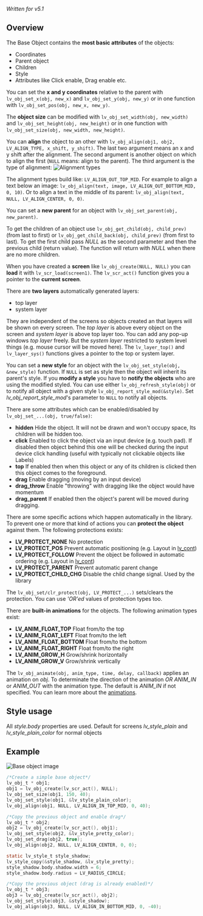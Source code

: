 _Written for v5.1_

## Overview

The Base Object contains the **most basic attributes** of the objects:

- Coordinates
- Parent object
- Children
- Style
- Attributes like Click enable, Drag enable etc.

You can set the **x and y coordinates** relative to the parent with `lv_obj_set_x(obj, new_x)` and `lv_obj_set_y(obj, new_y)` or in one function with `lv_obj_set_pos(obj, new_x, new_y)`. 

The **object size** can be modified with `lv_obj_set_width(obj, new_width)` and `lv_obj_set_height(obj, new_height)` or in one function with `lv_obj_set_size(obj, new_width, new_height)`. 

You can **align**  the object to an other with `lv_obj_align(obj1, obj2, LV_ALIGN_TYPE, x_shift, y_shift)`. The last two argument means an x and y shift after the alignment. The second argument is another object on which to align the first (`NULL` means: align to the parent). The third argument is the type of alignment:
![Alignment types](https://raw.githubusercontent.com/wiki/littlevgl/lvgl/img/align.png)

The alignment types build like: `LV_ALIGN_OUT_TOP_MID`. For example to align a text below an image: `lv_obj_align(text, image, LV_ALIGN_OUT_BOTTOM_MID, 0, 10)`. Or to align a text in the middle of its parent: `lv_obj_align(text, NULL, LV_ALIGN_CENTER, 0, 0)`. 

You can set a **new parent** for an object with `lv_obj_set_parent(obj, new_parent)`.

To get the children of an object use `lv_obj_get_child(obj, child_prev)` (from last to first) or `lv_obj_get_child_back(obj, child_prev)` (from first to last). To get the first child pass _NULL_ as the second parameter and then the previous child (return value). The function will return with _NULL_ when there are no more children.

When you have created a **screen** like `lv_obj_create(NULL, NULL)` you can **load** it with `lv_scr_load(screen1)`. The `lv_scr_act()` function gives you a pointer to the **current screen**.

There are **two layers** automatically generated layers:

- top layer
- system layer

They are independent of the screens so objects created an that layers will be shown on every screen. The _top layer_ is above every object on the screen and  _system layer_ is above top layer too. You can add any pop-up windows _top layer_ freely. But the _system layer_ restricted to system level things (e.g. mouse cursor will be moved here). The `lv_layer_top()` and `lv_layer_sys()` functions gives a pointer to the top or system layer.

You can set a **new style** for an object with the `lv_obj_set_style(obj, &new_style)` function. If `NULL` is set as style then the object will inherit its parent's style. If you **modify a style** you have to **notify the objects** who are using the modified styled. You can use either `lv_obj_refresh_style(obj)` or to notify all object with a given style `lv_obj_report_style_mod(&style)`. Set _lv_obj_report_style_mod_'s parameter to `NULL` to notify all objects. 

There are some attributes which can be enabled/disabled by `lv_obj_set_...(obj, true/false)`:

- **hidden** Hide the object. It will not be drawn and won't occupy space, Its children will be hidden too.
- **click** Enabled to click the object via an input device (e.g. touch pad). If disabled then object behind this one will be checked during the input device click handling (useful with typically not clickable objects like Labels)
- **top** If enabled then when this object or any of its children is clicked then this object comes to the foreground.
- **drag** Enable dragging (moving by an input device)
- **drag_throw** Enable "throwing" with dragging like the object would have momentum
- **drag_parent** If enabled then the object's parent will be moved during dragging. 

There are some specific actions which happen automatically in the library. To prevent one or more that kind of actions you can **protect the object** against them. The following protections exists:

- **LV_PROTECT_NONE** No protection
- **LV_PROTECT_POS**  Prevent automatic positioning (e.g.  Layout in [lv_cont](https://github.com/littlevgl/lvgl/wiki/Container))
- **LV_PROTECT_FOLLOW** Prevent the object be followed in automatic ordering (e.g. Layout in [lv_cont](https://github.com/littlevgl/lvgl/wiki/Container))
- **LV_PROTECT_PARENT** Prevent automatic parent change
- **LV_PROTECT_CHILD_CHG** Disable the child change signal. Used by the library

The `lv_obj_set/clr_protect(obj, LV_PROTECT_...)` sets/clears the protection. You can use _'OR'ed_ values of protection types too.

There are **built-in animations** for the objects. The following animation types exist:

- **LV_ANIM_FLOAT_TOP** Float from/to the top
- **LV_ANIM_FLOAT_LEFT** Float from/to the left
- **LV_ANIM_FLOAT_BOTTOM** Float from/to the bottom
- **LV_ANIM_FLOAT_RIGHT** Float from/to the right
- **LV_ANIM_GROW_H** Grow/shrink  horizontally
- **LV_ANIM_GROW_V** Grow/shrink  vertically

The `lv_obj_animate(obj, anim_type, time, delay, callback)` applies an animation on _obj_. To determinate the direction of the animation _OR_ _ANIM_IN_ or _ANIM_OUT_ with the animation type. The default is _ANIM_IN_ if not specified. You can learn more about the [animations](https://github.com/littlevgl/lvgl/wiki/Animations).

## Style usage

All _style.body_ properties are used. Default for screens  _lv_style_plain_  and _lv_style_plain_color_ for normal objects

## Example
![Base object image](https://raw.githubusercontent.com/wiki/littlevgl/lvgl/img/base-obj-lv_obj.png)
```c
/*Create a simple base object*/
lv_obj_t * obj1;
obj1 = lv_obj_create(lv_scr_act(), NULL);
lv_obj_set_size(obj1, 150, 40);
lv_obj_set_style(obj1, &lv_style_plain_color);
lv_obj_align(obj1, NULL, LV_ALIGN_IN_TOP_MID, 0, 40);

/*Copy the previous object and enable drag*/
lv_obj_t * obj2;
obj2 = lv_obj_create(lv_scr_act(), obj1);
lv_obj_set_style(obj2, &lv_style_pretty_color);
lv_obj_set_drag(obj2, true);
lv_obj_align(obj2, NULL, LV_ALIGN_CENTER, 0, 0);

static lv_style_t style_shadow;
lv_style_copy(&style_shadow, &lv_style_pretty);
style_shadow.body.shadow.width = 6;
style_shadow.body.radius = LV_RADIUS_CIRCLE;

/*Copy the previous object (drag is already enabled)*/
lv_obj_t * obj3;
obj3 = lv_obj_create(lv_scr_act(), obj2);
lv_obj_set_style(obj3, &style_shadow);
lv_obj_align(obj3, NULL, LV_ALIGN_IN_BOTTOM_MID, 0, -40);
```